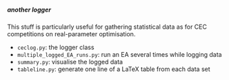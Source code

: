 ##### another logger

This stuff is particularly useful for gathering statistical data as for CEC competitions on real-parameter optimisation.

 - `ceclog.py`: the logger class
 - `multiple_logged_EA_runs.py`: run an EA several times while logging data
 - `summary.py`: visualise the logged data
 - `tableline.py`: generate one line of a LaTeX table from each data set
 

